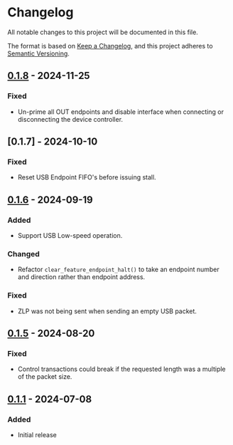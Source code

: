 # Changelog
All notable changes to this project will be documented in this file.

The format is based on [Keep a Changelog](https://keepachangelog.com/en/1.1.0/),
and this project adheres to [Semantic Versioning](https://semver.org/spec/v2.0.0.html).

<!--
## [Unreleased]
-->

## [0.1.8] - 2024-11-25
### Fixed
- Un-prime all OUT endpoints and disable interface when connecting or disconnecting the device controller.

## [0.1.7] - 2024-10-10
### Fixed
- Reset USB Endpoint FIFO's before issuing stall.

## [0.1.6] - 2024-09-19
### Added
- Support USB Low-speed operation.
### Changed
- Refactor `clear_feature_endpoint_halt()` to take an endpoint number and direction rather than endpoint address.
### Fixed
- ZLP was not being sent when sending an empty USB packet.

## [0.1.5] - 2024-08-20
### Fixed
- Control transactions could break if the requested length was a multiple of the packet size.

## [0.1.1] - 2024-07-08
### Added
- Initial release

[Unreleased]: https://github.com/greatscottgadgets/cynthion/compare/0.1.8...HEAD
[0.1.8]: https://github.com/greatscottgadgets/cynthion/compare/0.1.6...0.1.8
[0.1.6]: https://github.com/greatscottgadgets/cynthion/compare/0.1.5...0.1.6
[0.1.5]: https://github.com/greatscottgadgets/cynthion/compare/0.1.4...0.1.5
[0.1.1]: https://github.com/greatscottgadgets/cynthion/releases/tag/0.1.1
